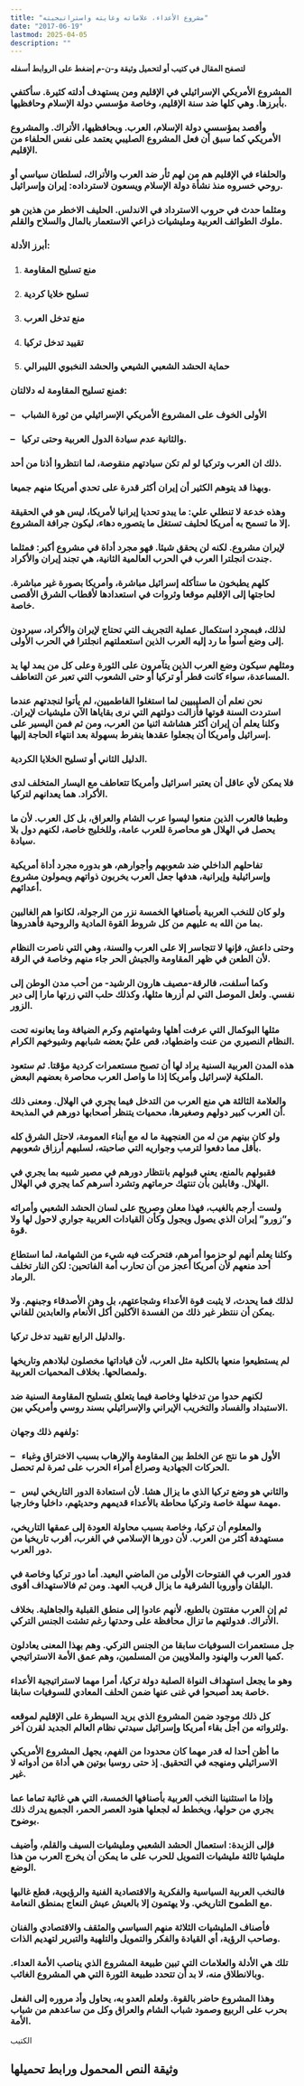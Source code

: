 ```yaml
---
title: "مشروع الأعداء، علاماته وغايته واستراتيجيته"
date: "2017-06-19"
lastmod: 2025-04-05
description: ""
---
```

**لتصفح المقال في كتيب أو لتحميل وثيقة و-ن-م إضغط على الروابط أسفله**

### المشروع الأمريكي الإسرائيلي في الإقليم ومن يستهدف أدلته كثيرة. سأكتفي بأبرزها. وهي كلها ضد سنة الإقليم، وخاصة مؤسسي دولة الإسلام وحافظيها.

### وأقصد بمؤسسي دولة الإسلام، العرب. وبحافظيها، الأتراك. والمشروع الأمريكي كما سبق أن فعل المشروع الصليبي يعتمد على نفس الحلفاء من الإقليم.

### والحلفاء في الإقليم هم من لهم ثأر ضد العرب والأتراك، لسلطان سياسي أو روحي خسروه منذ نشأة دولة الإسلام ويسعون لاسترداده: إيران وإسرائيل.

### ومثلما حدث في حروب الاسترداد في الاندلس. الحليف الاخطر من هذين هو ملوك الطوائف العربية ومليشيات ذراعي الاستعمار بالمال والسلاح والقلم.

### أبرز الأدلة:

1. ### منع تسليح المقاومة
2. ### تسليح خلايا كردية
3. ### منع تدخل العرب
4. ### تقييد تدخل تركيا
5. ### حماية الحشد الشعبي الشيعي والحشد النخبوي الليبرالي

### فمنع تسليح المقاومة له دلالتان:

### –   الأولى الخوف على المشروع الأمريكي الإسرائيلي من ثورة الشباب

### –   والثانية عدم سيادة الدول العربية وحتى تركيا.

### ذلك ان العرب وتركيا لو لم تكن سيادتهم منقوصة، لما انتظروا أذنا من أحد.

### وبهذا قد يتوهم الكثير أن إيران أكثر قدرة على تحدي أمريكا منهم جميعا.

### وهذه خدعة لا تنطلي علي: ما يبدو تحديا إيرانيا لأمريكا، ليس هو في الحقيقة إلا ما تسمح به أمريكا لحليف تستغل ما يتصوره دهاء، ليكون جرافة المشروع.

### لإيران مشروع. لكنه لن يحقق شيئا. فهو مجرد أداة في مشروع أكبر: فمثلما جندت انجلترا العرب في الحرب العالمية الثانية، هي تجند إيران والأكراد.

### كلهم يطبخون ما ستأكله إسرائيل مباشرة، وأمريكا بصورة غير مباشرة. لحاجتها إلى الإقليم موقعا وثروات في استعدادها لأقطاب الشرق الأقصى خاصة.

### لذلك، فبمجرد استكمال عملية التجريف التي تحتاج لإيران والأكراد، سيردون إلى وضع أسوأ ما رد إليه العرب الذين استعملتهم انجلترا في الحرب الأولى.

### ومثلهم سيكون وضع العرب الذين يتآمرون على الثورة وعلى كل من يمد لها يد المساعدة، سواء كانت قطر أو تركيا أو حتى الشعوب التي تعبر عن التعاطف.

### نحن نعلم أن الصليبيين لما استغلوا الفاطميين، لم يأتوا لنجدتهم عندما استردت السنة قوتها فأزالت دولتهم التي نرى بقاياها الآن مليشيات لإيران. وكلنا يعلم أن إيران أكثر هشاشة اثنيا من العرب، ومن ثم فمن اليسير على إسرائيل وأمريكا أن يجعلوا عقدها ينفرط بسهولة بعد انتهاء الحاجة إليها.

### الدليل الثاني أو تسليح الخلايا الكردية.

### فلا يمكن لأي عاقل أن يعتبر اسرائيل وأمريكا تتعاطف مع اليسار المتخلف لدى الأكراد. هما يعدانهم لتركيا.

### وطبعا فالعرب الذين منعوا ليسوا عرب الشام والعراق، بل كل العرب. لأن ما يحصل في الهلال هو محاصرة للعرب عامة، وللخليج خاصة، لكنهم دول بلا سيادة.

### تفاحلهم الداخلي ضد شعوبهم وأجوارهم، هو بدوره مجرد أداة أمريكية وإسرائيلية وإيرانية، هدفها جعل العرب يخربون ذواتهم ويمولون مشروع أعدائهم.

### ولو كان للنخب العربية بأصنافها الخمسة نزر من الرجولة، لكانوا هم الغالبين بما من الله به عليهم من كل شروط القوة المادية والروحية فأهدروها.

### وحتى داعش، فإنها لا تتجاسر إلا على العرب والسنة، وهي التي ناصرت النظام لأن الطعن في ظهر المقاومة والجيش الحر جاء منهم وخاصة في الرقة.

### وكما أسلفت، فالرقة-مصيف هارون الرشيد- من أحب مدن الوطن إلى نفسي. ولعل الموصل التي لم أزرها مثلها، وكذلك حلب التي زرتها مارا إلى دير الزور.

### مثلها البوكمال التي عرفت أهلها وشهامتهم وكرم الضيافة وما يعانونه تحت النظام النصيري من عنت واضطهاد، قص عليّ بعضه شبابهم وشيوخهم الكرام.

### هذه المدن العربية السنية يراد لها أن تصبح مستعمرات كردية مؤقتا. ثم ستعود الملكية لإسرائيل وأمريكا إذا ما واصل العرب محاصرة بعضهم البعض.

### والعلامة الثالثة هي منع العرب من التدخل فيما يجري في الهلال. ومعنى ذلك أن العرب كبير دولهم وصغيرها، محميات يتنظر أصحابها دورهم في المذبحة.

### ولو كان بينهم من له من العنجهية ما له مع أبناء العمومة، لاحتل الشرق كله بأقل مما دفعوا لترمب وجواريه التي صاحبته، لسلبهم أرزاق شعوبهم.

### فقبولهم بالمنع، يعني قبولهم بانتظار دورهم في مصير شبيه بما يجري في الهلال. وقابلين بأن تنتهك حرماتهم وتشرد أسرهم كما يجري في الهلال.

### ولست أرجم بالغيب، فهذا معلن وصريح على لسان الحشد الشعبي وأمرائه و”زورو” إيران الذي يصول ويجول وكأن القيادات العربية جواري لاحول لها ولا قوة.

### وكلنا يعلم أنهم لو حزموا أمرهم، فتحركت فيه شيء من الشهامة، لما استطاع أحد منعهم لأن أمريكا أعجز من أن تحارب أمة الفاتحين: لكن النار تخلف الرماد.

### لذلك فما يحدث، لا يثبت قوة الأعداء وشجاعتهم، بل وهن الأصدقاء وجبنهم. ولا يمكن أن ننتظر غير ذلك من الفسدة الآكلين أكل الأنعام والعابدين للفاني.

### والدليل الرابع تقييد تدخل تركيا.

### لم يستطيعوا منعها بالكلية مثل العرب، لأن قياداتها مخصلون لبلادهم وتاريخها ولمصالحها. بخلاف المحميات العربية.

### لكنهم حدوا من تدخلها وخاصة فيما يتعلق بتسليح المقاومة السنية ضد الاستبداد والفساد والتخريب الإيراني والإسرائيلي بسند روسي وأمريكي بين.

### ولفهم ذلك وجهان:

### –   الأول هو ما نتج عن الخلط بين المقاومة والإرهاب بسبب الاختراق وغباء الحركات الجهادية وصراع أمراء الحرب على ثمرة لم تحصل.

### –   والثاني هو وضع تركيا الذي ما يزال هشا. لأن استعادة الدور التاريخي ليس مهمة سهلة خاصة وتركيا محاطة بالأعداء قديمهم وحديثهم، داخليا وخارجيا.

### والمعلوم أن تركيا، وخاصة بسبب محاولة العودة إلى عمقها التاريخي، مستهدفة أكثر من العرب. لأن دورها الإسلامي في الغرب، أقرب تاريخيا من دور العرب.

### فدور العرب في الفتوحات الأولى من الماضي البعيد. أما دور تركيا وخاصة في البلقان وأوروبا الشرقية ما يزال قريب العهد. ومن ثم فالاستهداف أقوى.

### ثم إن العرب مفتتون بالطبع، لأنهم عادوا إلى منطق القبلية والجاهلية. بخلاف الأتراك. فدولتهم ما تزال محافظة على وحدتها رغم تشتت الجنس التركي.

### جل مستعمرات السوفيات سابقا من الجنس التركي. وهم بهذا المعنى يعادلون كميا العرب والهنود والملاويين من المسلمين، وهم عمق الأمة الاستراتيجي.

### وهو ما يجعل استهداف النواة الصلبة دولة تركيا، أمرا مهما لاستراتيجية الأعداء خاصة بعد أصبحوا في غنى عنها ضمن الحلف المعادي للسوفيات سابقا.

### كل ذلك موجود ضمن المشروع الذي يريد السيطرة على الإقليم لموقعه ولثرواته من أجل بقاء أمريكا وإسرائيل سيدتي نظام العالم الجديد لقرن آخر.

### ما أظن أحدا له قدر مهما كان محدودا من الفهم، يجهل المشروع الأمريكي الاسرائيلي ومنهجه في التحقيق. إذ حتى روسيا بوتين هي أداة من أدواته لا غير.

### وإذا ما استثنينا النخب العربية بأصنافها الخمسة، التي هي غائبة تماما عما يجري من حولها، ويخطط له لجعلها هنود العصر الحمر، الجميع يدرك ذلك بوضوح.

### فإلى الزبدة: استعمال الحشد الشعبي ومليشيات السيف والقلم، وأضيف مليشيا ثالثة مليشيات التمويل للحرب على ما يمكن أن يخرج العرب من هذا الوضع.

### فالنخب العربية السياسية والفكرية والاقتصادية الفنية والرؤيوية، قطع غالبها مع الطموح التاريخي. ولا يهتمون إلا بالعيش عيش النعاج بمنطق النعامة.

### فأصناف المليشيات الثلاثة منهم السياسي والمثقف والاقتصادي والفنان وصاحب الرؤية، أي القيادة والفكر والتمويل والتلهية والتبرير لتهديم الذات.

### تلك هي الأدلة والعلامات التي تبين طبيعة المشروع الذي يناصب الأمة العداء. وبالانطلاق منه، لا بد أن تتحدد طبيعة الثورة التي هي المشروع الغائب.

### وهذا المشروع حاضر بالقوة. ولعلم العدو به، يحاول وأد مروره إلى الفعل بحرب على الربيع وصمود شباب الشام والعراق وكل من ساعدهم من شباب الأمة.

الكتيب

## وثيقة النص المحمول ورابط تحميلها

###
